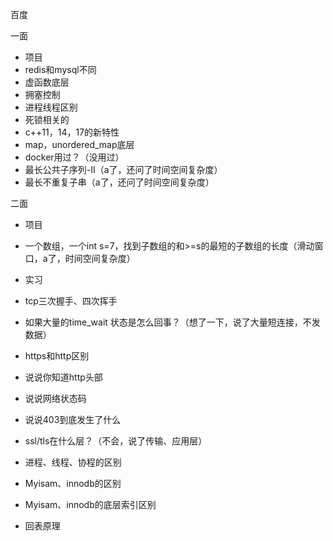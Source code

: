 百度

一面

+ 项目
+ redis和mysql不同
+ 虚函数底层
+ 拥塞控制
+ 进程线程区别
+ 死锁相关的
+ c++11，14，17的新特性
+ map，unordered_map底层
+ docker用过？（没用过）
+ 最长公共子序列-II（a了，还问了时间空间复杂度）
+ 最长不重复子串（a了，还问了时间空间复杂度）

二面

+ 项目

+ 一个数组，一个int s=7，找到子数组的和>=s的最短的子数组的长度（滑动窗口，a了，时间空间复杂度）

+ 实习

+ tcp三次握手、四次挥手

+ 如果大量的time_wait 状态是怎么回事？（想了一下，说了大量短连接，不发数据）

+ https和http区别

+ 说说你知道http头部

+ 说说网络状态码

+ 说说403到底发生了什么

+ ssl/tls在什么层？（不会，说了传输、应用层）

+ 进程、线程、协程的区别

+ Myisam、innodb的区别

+ Myisam、innodb的底层索引区别

+ 回表原理

  
